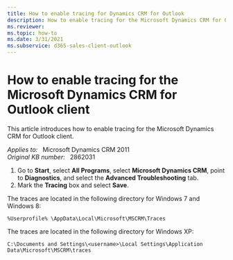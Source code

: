 ```yaml
---
title: How to enable tracing for Dynamics CRM for Outlook
description: How to enable tracing for the Microsoft Dynamics CRM for Outlook client.
ms.reviewer: 
ms.topic: how-to
ms.date: 3/31/2021
ms.subservice: d365-sales-client-outlook
---
```

# How to enable tracing for the Microsoft Dynamics CRM for Outlook client

This article introduces how to enable tracing for the Microsoft Dynamics CRM for Outlook client.

_Applies to:_ &nbsp; Microsoft Dynamics CRM 2011  
_Original KB number:_ &nbsp; 2862031

1. Go to **Start**, select **All Programs**, select **Microsoft Dynamics CRM**, point to **Diagnostics**, and select the **Advanced Troubleshooting** tab.
2. Mark the **Tracing** box and select **Save**.

The traces are located in the following directory for Windows 7 and Windows 8:

`%Userprofile% \AppData\Local\Microsoft\MSCRM\Traces`

The traces are located in the following directory for Windows XP:

`C:\Documents and Settings\<username>\Local Settings\Application Data\Microsoft\MSCRM\traces`
